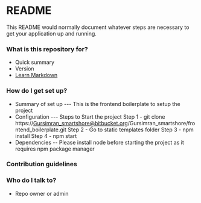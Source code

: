 # README #

This README would normally document whatever steps are necessary to get your application up and running.

### What is this repository for? ###

* Quick summary
* Version
* [Learn Markdown](https://bitbucket.org/tutorials/markdowndemo)

### How do I get set up? ###

* Summary of set up
    --- This is the frontend boilerplate to setup the project
* Configuration
    --- Steps to Start the project
    Step 1  -  git clone https://Gursimran_smartshore@bitbucket.org/Gursimran_smartshore/frontend_boilerplate.git
    Step 2  -  Go to static templates folder
    Step 3 - npm install
    Step 4 - npm start
* Dependencies
   -- Please install node before starting the project as it requires npm package manager

### Contribution guidelines ###

<!-- * Writing tests
* Code review
* Other guidelines -->

### Who do I talk to? ###

* Repo owner or admin
